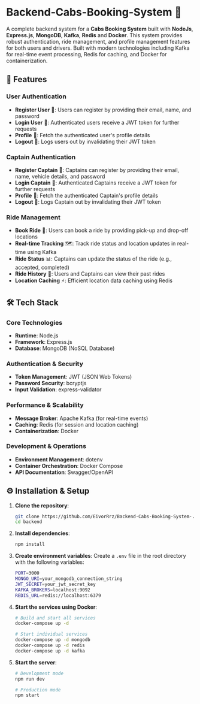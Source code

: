 # Backend-Cabs-Booking-System 🚗

A complete backend system for a **Cabs Booking System** built with **NodeJs**, **Express.js**, **MongoDB**, **Kafka**, **Redis** and **Docker**. This system provides robust authentication, ride management, and profile management features for both users and drivers. Built with modern technologies including Kafka for real-time event processing, Redis for caching, and Docker for containerization.

## 🌟 Features

### User Authentication
- **Register User** 📝: Users can register by providing their email, name, and password
- **Login User** 🔐: Authenticated users receive a JWT token for further requests
- **Profile** 👤: Fetch the authenticated user's profile details
- **Logout** 🚪: Logs users out by invalidating their JWT token

### Captain Authentication
- **Register Captain** 📝: Captains can register by providing their email, name, vehicle details, and password
- **Login Captain** 🔐: Authenticated Captains receive a JWT token for further requests
- **Profile** 👤: Fetch the authenticated Captain's profile details
- **Logout** 🚪: Logs Captain out by invalidating their JWT token

### Ride Management
- **Book Ride** 🚖: Users can book a ride by providing pick-up and drop-off locations
- **Real-time Tracking** 🗺️: Track ride status and location updates in real-time using Kafka
- **Ride Status** 📊: Captains can update the status of the ride (e.g., accepted, completed)
- **Ride History** 📜: Users and Captains can view their past rides
- **Location Caching** ⚡: Efficient location data caching using Redis

## 🛠️ Tech Stack

### Core Technologies
- **Runtime**: Node.js
- **Framework**: Express.js
- **Database**: MongoDB (NoSQL Database)

### Authentication & Security
- **Token Management**: JWT (JSON Web Tokens)
- **Password Security**: bcryptjs
- **Input Validation**: express-validator

### Performance & Scalability
- **Message Broker**: Apache Kafka (for real-time events)
- **Caching**: Redis (for session and location caching)
- **Containerization**: Docker

### Development & Operations
- **Environment Management**: dotenv
- **Container Orchestration**: Docker Compose
- **API Documentation**: Swagger/OpenAPI

## ⚙️ Installation & Setup

1. **Clone the repository**:
   ```bash
   git clone https://github.com/EivorRrz/Backend-Cabs-Booking-System-.git
   cd backend
   ```

2. **Install dependencies**:
   ```bash
   npm install
   ```

3. **Create environment variables**:
   Create a `.env` file in the root directory with the following variables:
   ```bash
   PORT=3000
   MONGO_URI=your_mongodb_connection_string
   JWT_SECRET=your_jwt_secret_key
   KAFKA_BROKERS=localhost:9092
   REDIS_URL=redis://localhost:6379
   ```

4. **Start the services using Docker**:
   ```bash
   # Build and start all services
   docker-compose up -d

   # Start individual services
   docker-compose up -d mongodb
   docker-compose up -d redis
   docker-compose up -d kafka
   ```

5. **Start the server**:
   ```bash
   # Development mode
   npm run dev

   # Production mode
   npm start
   ```


